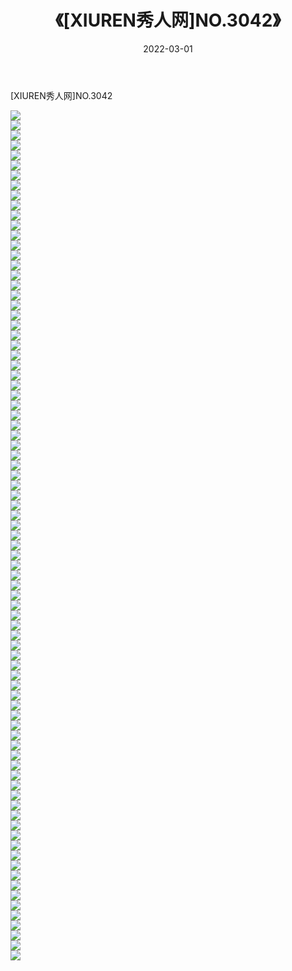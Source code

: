 ﻿---
layout: post
title:  《[XIUREN秀人网]NO.3042》
date:   2022-03-01
img: http://img.660000.xyz/Sharelink/秀人网/秀人网第04部分/[XIUREN秀人网]NO.3042/000.jpg
categories: [美女, 清纯, 唯美]
---

[XIUREN秀人网]NO.3042

 ![](http://img.660000.xyz/Sharelink/秀人网/秀人网第04部分/[XIUREN秀人网]NO.3042/001.jpg) <br>![](http://img.660000.xyz/Sharelink/秀人网/秀人网第04部分/[XIUREN秀人网]NO.3042/002.jpg) <br>![](http://img.660000.xyz/Sharelink/秀人网/秀人网第04部分/[XIUREN秀人网]NO.3042/003.jpg) <br>![](http://img.660000.xyz/Sharelink/秀人网/秀人网第04部分/[XIUREN秀人网]NO.3042/004.jpg) <br>![](http://img.660000.xyz/Sharelink/秀人网/秀人网第04部分/[XIUREN秀人网]NO.3042/005.jpg) <br>![](http://img.660000.xyz/Sharelink/秀人网/秀人网第04部分/[XIUREN秀人网]NO.3042/006.jpg) <br>![](http://img.660000.xyz/Sharelink/秀人网/秀人网第04部分/[XIUREN秀人网]NO.3042/007.jpg) <br>![](http://img.660000.xyz/Sharelink/秀人网/秀人网第04部分/[XIUREN秀人网]NO.3042/008.jpg) <br>![](http://img.660000.xyz/Sharelink/秀人网/秀人网第04部分/[XIUREN秀人网]NO.3042/009.jpg) <br>![](http://img.660000.xyz/Sharelink/秀人网/秀人网第04部分/[XIUREN秀人网]NO.3042/010.jpg) <br>![](http://img.660000.xyz/Sharelink/秀人网/秀人网第04部分/[XIUREN秀人网]NO.3042/011.jpg) <br>![](http://img.660000.xyz/Sharelink/秀人网/秀人网第04部分/[XIUREN秀人网]NO.3042/012.jpg) <br>![](http://img.660000.xyz/Sharelink/秀人网/秀人网第04部分/[XIUREN秀人网]NO.3042/013.jpg) <br>![](http://img.660000.xyz/Sharelink/秀人网/秀人网第04部分/[XIUREN秀人网]NO.3042/014.jpg) <br>![](http://img.660000.xyz/Sharelink/秀人网/秀人网第04部分/[XIUREN秀人网]NO.3042/015.jpg) <br>![](http://img.660000.xyz/Sharelink/秀人网/秀人网第04部分/[XIUREN秀人网]NO.3042/016.jpg) <br>![](http://img.660000.xyz/Sharelink/秀人网/秀人网第04部分/[XIUREN秀人网]NO.3042/017.jpg) <br>![](http://img.660000.xyz/Sharelink/秀人网/秀人网第04部分/[XIUREN秀人网]NO.3042/018.jpg) <br>![](http://img.660000.xyz/Sharelink/秀人网/秀人网第04部分/[XIUREN秀人网]NO.3042/019.jpg) <br>![](http://img.660000.xyz/Sharelink/秀人网/秀人网第04部分/[XIUREN秀人网]NO.3042/020.jpg) <br>![](http://img.660000.xyz/Sharelink/秀人网/秀人网第04部分/[XIUREN秀人网]NO.3042/021.jpg) <br>![](http://img.660000.xyz/Sharelink/秀人网/秀人网第04部分/[XIUREN秀人网]NO.3042/022.jpg) <br>![](http://img.660000.xyz/Sharelink/秀人网/秀人网第04部分/[XIUREN秀人网]NO.3042/023.jpg) <br>![](http://img.660000.xyz/Sharelink/秀人网/秀人网第04部分/[XIUREN秀人网]NO.3042/024.jpg) <br>![](http://img.660000.xyz/Sharelink/秀人网/秀人网第04部分/[XIUREN秀人网]NO.3042/025.jpg) <br>![](http://img.660000.xyz/Sharelink/秀人网/秀人网第04部分/[XIUREN秀人网]NO.3042/026.jpg) <br>![](http://img.660000.xyz/Sharelink/秀人网/秀人网第04部分/[XIUREN秀人网]NO.3042/027.jpg) <br>![](http://img.660000.xyz/Sharelink/秀人网/秀人网第04部分/[XIUREN秀人网]NO.3042/028.jpg) <br>![](http://img.660000.xyz/Sharelink/秀人网/秀人网第04部分/[XIUREN秀人网]NO.3042/029.jpg) <br>![](http://img.660000.xyz/Sharelink/秀人网/秀人网第04部分/[XIUREN秀人网]NO.3042/030.jpg) <br>![](http://img.660000.xyz/Sharelink/秀人网/秀人网第04部分/[XIUREN秀人网]NO.3042/031.jpg) <br>![](http://img.660000.xyz/Sharelink/秀人网/秀人网第04部分/[XIUREN秀人网]NO.3042/032.jpg) <br>![](http://img.660000.xyz/Sharelink/秀人网/秀人网第04部分/[XIUREN秀人网]NO.3042/033.jpg) <br>![](http://img.660000.xyz/Sharelink/秀人网/秀人网第04部分/[XIUREN秀人网]NO.3042/034.jpg) <br>![](http://img.660000.xyz/Sharelink/秀人网/秀人网第04部分/[XIUREN秀人网]NO.3042/035.jpg) <br>![](http://img.660000.xyz/Sharelink/秀人网/秀人网第04部分/[XIUREN秀人网]NO.3042/036.jpg) <br>![](http://img.660000.xyz/Sharelink/秀人网/秀人网第04部分/[XIUREN秀人网]NO.3042/037.jpg) <br>![](http://img.660000.xyz/Sharelink/秀人网/秀人网第04部分/[XIUREN秀人网]NO.3042/038.jpg) <br>![](http://img.660000.xyz/Sharelink/秀人网/秀人网第04部分/[XIUREN秀人网]NO.3042/039.jpg) <br>![](http://img.660000.xyz/Sharelink/秀人网/秀人网第04部分/[XIUREN秀人网]NO.3042/040.jpg) <br>![](http://img.660000.xyz/Sharelink/秀人网/秀人网第04部分/[XIUREN秀人网]NO.3042/041.jpg) <br>![](http://img.660000.xyz/Sharelink/秀人网/秀人网第04部分/[XIUREN秀人网]NO.3042/042.jpg) <br>![](http://img.660000.xyz/Sharelink/秀人网/秀人网第04部分/[XIUREN秀人网]NO.3042/043.jpg) <br>![](http://img.660000.xyz/Sharelink/秀人网/秀人网第04部分/[XIUREN秀人网]NO.3042/044.jpg) <br>![](http://img.660000.xyz/Sharelink/秀人网/秀人网第04部分/[XIUREN秀人网]NO.3042/045.jpg) <br>![](http://img.660000.xyz/Sharelink/秀人网/秀人网第04部分/[XIUREN秀人网]NO.3042/046.jpg) <br>![](http://img.660000.xyz/Sharelink/秀人网/秀人网第04部分/[XIUREN秀人网]NO.3042/047.jpg) <br>![](http://img.660000.xyz/Sharelink/秀人网/秀人网第04部分/[XIUREN秀人网]NO.3042/048.jpg) <br>![](http://img.660000.xyz/Sharelink/秀人网/秀人网第04部分/[XIUREN秀人网]NO.3042/049.jpg) <br>![](http://img.660000.xyz/Sharelink/秀人网/秀人网第04部分/[XIUREN秀人网]NO.3042/050.jpg) <br>![](http://img.660000.xyz/Sharelink/秀人网/秀人网第04部分/[XIUREN秀人网]NO.3042/051.jpg) <br>![](http://img.660000.xyz/Sharelink/秀人网/秀人网第04部分/[XIUREN秀人网]NO.3042/052.jpg) <br>![](http://img.660000.xyz/Sharelink/秀人网/秀人网第04部分/[XIUREN秀人网]NO.3042/053.jpg) <br>![](http://img.660000.xyz/Sharelink/秀人网/秀人网第04部分/[XIUREN秀人网]NO.3042/054.jpg) <br>![](http://img.660000.xyz/Sharelink/秀人网/秀人网第04部分/[XIUREN秀人网]NO.3042/055.jpg) <br>![](http://img.660000.xyz/Sharelink/秀人网/秀人网第04部分/[XIUREN秀人网]NO.3042/056.jpg) <br>![](http://img.660000.xyz/Sharelink/秀人网/秀人网第04部分/[XIUREN秀人网]NO.3042/057.jpg) <br>![](http://img.660000.xyz/Sharelink/秀人网/秀人网第04部分/[XIUREN秀人网]NO.3042/058.jpg) <br>![](http://img.660000.xyz/Sharelink/秀人网/秀人网第04部分/[XIUREN秀人网]NO.3042/059.jpg) <br>![](http://img.660000.xyz/Sharelink/秀人网/秀人网第04部分/[XIUREN秀人网]NO.3042/060.jpg) <br>![](http://img.660000.xyz/Sharelink/秀人网/秀人网第04部分/[XIUREN秀人网]NO.3042/061.jpg) <br>![](http://img.660000.xyz/Sharelink/秀人网/秀人网第04部分/[XIUREN秀人网]NO.3042/062.jpg) <br>![](http://img.660000.xyz/Sharelink/秀人网/秀人网第04部分/[XIUREN秀人网]NO.3042/063.jpg) <br>![](http://img.660000.xyz/Sharelink/秀人网/秀人网第04部分/[XIUREN秀人网]NO.3042/064.jpg) <br>![](http://img.660000.xyz/Sharelink/秀人网/秀人网第04部分/[XIUREN秀人网]NO.3042/065.jpg) <br>![](http://img.660000.xyz/Sharelink/秀人网/秀人网第04部分/[XIUREN秀人网]NO.3042/066.jpg) <br>![](http://img.660000.xyz/Sharelink/秀人网/秀人网第04部分/[XIUREN秀人网]NO.3042/067.jpg) <br>![](http://img.660000.xyz/Sharelink/秀人网/秀人网第04部分/[XIUREN秀人网]NO.3042/068.jpg) <br>![](http://img.660000.xyz/Sharelink/秀人网/秀人网第04部分/[XIUREN秀人网]NO.3042/069.jpg) <br>![](http://img.660000.xyz/Sharelink/秀人网/秀人网第04部分/[XIUREN秀人网]NO.3042/070.jpg) <br>![](http://img.660000.xyz/Sharelink/秀人网/秀人网第04部分/[XIUREN秀人网]NO.3042/071.jpg) <br>![](http://img.660000.xyz/Sharelink/秀人网/秀人网第04部分/[XIUREN秀人网]NO.3042/072.jpg) <br>![](http://img.660000.xyz/Sharelink/秀人网/秀人网第04部分/[XIUREN秀人网]NO.3042/073.jpg) <br>![](http://img.660000.xyz/Sharelink/秀人网/秀人网第04部分/[XIUREN秀人网]NO.3042/074.jpg) <br>![](http://img.660000.xyz/Sharelink/秀人网/秀人网第04部分/[XIUREN秀人网]NO.3042/075.jpg) <br>![](http://img.660000.xyz/Sharelink/秀人网/秀人网第04部分/[XIUREN秀人网]NO.3042/076.jpg) <br>![](http://img.660000.xyz/Sharelink/秀人网/秀人网第04部分/[XIUREN秀人网]NO.3042/077.jpg) <br>![](http://img.660000.xyz/Sharelink/秀人网/秀人网第04部分/[XIUREN秀人网]NO.3042/078.jpg) <br>![](http://img.660000.xyz/Sharelink/秀人网/秀人网第04部分/[XIUREN秀人网]NO.3042/079.jpg) <br>![](http://img.660000.xyz/Sharelink/秀人网/秀人网第04部分/[XIUREN秀人网]NO.3042/080.jpg) <br>![](http://img.660000.xyz/Sharelink/秀人网/秀人网第04部分/[XIUREN秀人网]NO.3042/081.jpg) <br>![](http://img.660000.xyz/Sharelink/秀人网/秀人网第04部分/[XIUREN秀人网]NO.3042/082.jpg) <br>![](http://img.660000.xyz/Sharelink/秀人网/秀人网第04部分/[XIUREN秀人网]NO.3042/083.jpg) <br>![](http://img.660000.xyz/Sharelink/秀人网/秀人网第04部分/[XIUREN秀人网]NO.3042/084.jpg) <br>![](http://img.660000.xyz/Sharelink/秀人网/秀人网第04部分/[XIUREN秀人网]NO.3042/085.jpg) <br>